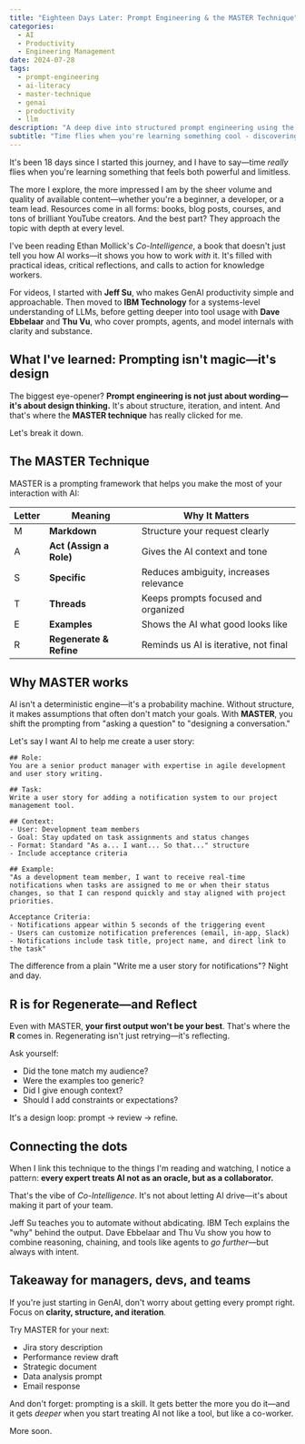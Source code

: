 ```yaml
---
title: "Eighteen Days Later: Prompt Engineering & the MASTER Technique"
categories:
  - AI
  - Productivity
  - Engineering Management
date: 2024-07-28
tags:
  - prompt-engineering
  - ai-literacy
  - master-technique
  - genai
  - productivity
  - llm
description: "A deep dive into structured prompt engineering using the MASTER technique - moving from asking questions to designing conversations with AI."
subtitle: "Time flies when you're learning something cool - discovering how prompt engineering is design thinking, not magic, through the MASTER framework."
---
```


It's been 18 days since I started this journey, and I have to say—time _really_ flies when you're learning something that feels both powerful and limitless.

The more I explore, the more impressed I am by the sheer volume and quality of available content—whether you're a beginner, a developer, or a team lead. Resources come in all forms: books, blog posts, courses, and tons of brilliant YouTube creators. And the best part? They approach the topic with depth at every level.

I've been reading Ethan Mollick's _Co-Intelligence_, a book that doesn't just tell you how AI works—it shows you how to work _with_ it. It's filled with practical ideas, critical reflections, and calls to action for knowledge workers.

For videos, I started with **Jeff Su**, who makes GenAI productivity simple and approachable. Then moved to **IBM Technology** for a systems-level understanding of LLMs, before getting deeper into tool usage with **Dave Ebbelaar** and **Thu Vu**, who cover prompts, agents, and model internals with clarity and substance.

## What I've learned: Prompting isn't magic—it's design

The biggest eye-opener? **Prompt engineering is not just about wording—it's about design thinking.** It's about structure, iteration, and intent. And that's where the **MASTER technique** has really clicked for me.

Let's break it down.

## The MASTER Technique

MASTER is a prompting framework that helps you make the most of your interaction with AI:

| Letter | Meaning                 | Why It Matters                         |
| ------ | ----------------------- | -------------------------------------- |
| M      | **Markdown**            | Structure your request clearly         |
| A      | **Act (Assign a Role)** | Gives the AI context and tone          |
| S      | **Specific**            | Reduces ambiguity, increases relevance |
| T      | **Threads**             | Keeps prompts focused and organized    |
| E      | **Examples**            | Shows the AI what good looks like      |
| R      | **Regenerate & Refine** | Reminds us AI is iterative, not final  |

## Why MASTER works

AI isn't a deterministic engine—it's a probability machine. Without structure, it makes assumptions that often don't match your goals. With **MASTER**, you shift the prompting from "asking a question" to "designing a conversation."

Let's say I want AI to help me create a user story:

```
## Role:
You are a senior product manager with expertise in agile development and user story writing.

## Task:
Write a user story for adding a notification system to our project management tool.

## Context:
- User: Development team members
- Goal: Stay updated on task assignments and status changes
- Format: Standard "As a... I want... So that..." structure
- Include acceptance criteria

## Example:
"As a development team member, I want to receive real-time notifications when tasks are assigned to me or when their status changes, so that I can respond quickly and stay aligned with project priorities.

Acceptance Criteria:
- Notifications appear within 5 seconds of the triggering event
- Users can customize notification preferences (email, in-app, Slack)
- Notifications include task title, project name, and direct link to the task"
```

The difference from a plain "Write me a user story for notifications"? Night and day.

## R is for Regenerate—and Reflect

Even with MASTER, **your first output won't be your best**. That's where the **R** comes in. Regenerating isn't just retrying—it's reflecting.

Ask yourself:

- Did the tone match my audience?
- Were the examples too generic?
- Did I give enough context?
- Should I add constraints or expectations?

It's a design loop: prompt → review → refine.

## Connecting the dots

When I link this technique to the things I'm reading and watching, I notice a pattern: **every expert treats AI not as an oracle, but as a collaborator.**

That's the vibe of _Co-Intelligence_. It's not about letting AI drive—it's about making it part of your team.

Jeff Su teaches you to automate without abdicating. IBM Tech explains the "why" behind the output. Dave Ebbelaar and Thu Vu show you how to combine reasoning, chaining, and tools like agents to _go further_—but always with intent.

## Takeaway for managers, devs, and teams

If you're just starting in GenAI, don't worry about getting every prompt right. Focus on **clarity, structure, and iteration**.

Try MASTER for your next:

- Jira story description
- Performance review draft
- Strategic document
- Data analysis prompt
- Email response

And don't forget: prompting is a skill. It gets better the more you do it—and it gets _deeper_ when you start treating AI not like a tool, but like a co-worker.

More soon.
